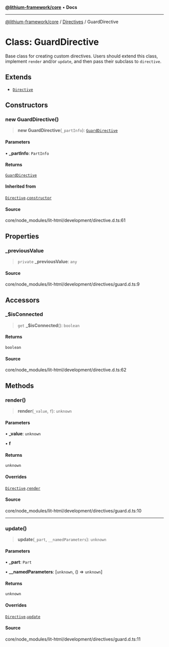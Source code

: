 [**@lithium-framework/core**](../../../README.md) • **Docs**

***

[@lithium-framework/core](../../../README.md) / [Directives](../README.md) / GuardDirective

# Class: GuardDirective

Base class for creating custom directives. Users should extend this class,
implement `render` and/or `update`, and then pass their subclass to
`directive`.

## Extends

- [`Directive`](Directive.md)

## Constructors

### new GuardDirective()

> **new GuardDirective**(`_partInfo`): [`GuardDirective`](GuardDirective.md)

#### Parameters

• **\_partInfo**: `PartInfo`

#### Returns

[`GuardDirective`](GuardDirective.md)

#### Inherited from

[`Directive`](Directive.md).[`constructor`](Directive.md#constructors)

#### Source

core/node\_modules/lit-html/development/directive.d.ts:61

## Properties

### \_previousValue

> `private` **\_previousValue**: `any`

#### Source

core/node\_modules/lit-html/development/directives/guard.d.ts:9

## Accessors

### \_$isConnected

> `get` **\_$isConnected**(): `boolean`

#### Returns

`boolean`

#### Source

core/node\_modules/lit-html/development/directive.d.ts:62

## Methods

### render()

> **render**(`_value`, `f`): `unknown`

#### Parameters

• **\_value**: `unknown`

• **f**

#### Returns

`unknown`

#### Overrides

[`Directive`](Directive.md).[`render`](Directive.md#render)

#### Source

core/node\_modules/lit-html/development/directives/guard.d.ts:10

***

### update()

> **update**(`_part`, `__namedParameters`): `unknown`

#### Parameters

• **\_part**: `Part`

• **\_\_namedParameters**: [`unknown`, () => `unknown`]

#### Returns

`unknown`

#### Overrides

[`Directive`](Directive.md).[`update`](Directive.md#update)

#### Source

core/node\_modules/lit-html/development/directives/guard.d.ts:11
